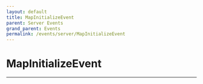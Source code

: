 ```yaml
---
layout: default
title: MapInitializeEvent
parent: Server Events
grand_parent: Events
permalink: /events/server/MapInitializeEvent
---
```


# MapInitializeEvent

---
